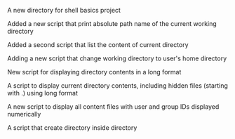 A new directory for shell basics project

Added a new script that print absolute path name of the current working directory

Added a second script that list the content of current directory

Adding a new script that change working directory to user's home directory

New script for displaying directory contents in a long format

A script to display current directory contents, including hidden files (starting with .) using long format

A new script to display all content files with user and group IDs displayed numerically

A script that create directory inside directory
